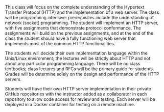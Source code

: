 This class will focus on the complete understanding of the Hypertext Transfer Protocol (HTTP) and the implementation of a web server.
The class will be programming intensive: prerequisites include the understanding of network (socket) programming.
The student will implement an HTTP server, with five assignments that demonstrate protocol conformance.
The assignments will build on the previous assignments, and at the end of the class the student should have a fully functioning web server that implements most of the common HTTP functionalities.

The students will decide their own implementation language within the Unix/Linux environment; the lectures will be strictly about
HTTP and not about any particular programming language.
There will be no class textbooks; class lectures and RFCs will be the primary guide for students.
Grades will be determine solely on the design and performance of the HTTP servers.

Students will have their own HTTP server implementation in their private GitHub repositories with the instructor added as a collaborator in each repository to allow code access for review and testing.
Each server will be deployed in a Docker container for testing on a remote machine.
